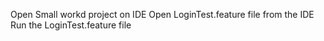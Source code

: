 Open Small workd project on IDE
Open LoginTest.feature file from the IDE
Run the LoginTest.feature file
